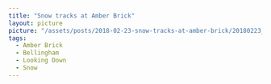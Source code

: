 ```yaml
---
title: "Snow tracks at Amber Brick"
layout: picture
picture: "/assets/posts/2018-02-23-snow-tracks-at-amber-brick/20180223_221244500_iOS.jpg"
tags:
  - Amber Brick
  - Bellingham
  - Looking Down
  - Snow
---
```

